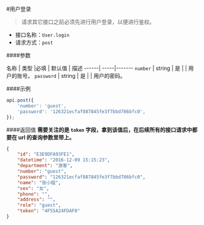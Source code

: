 
#用户登录

>请求其它接口之前必须先进行用户登录，以便进行鉴权。

- 接口名称：`User.login`
- 请求方式：`post`


####参数

名称 | 类型 |必填 | 默认值 | 描述
------| -----|-------
`number` | string | 是 |  | 用户的账号。
`password` | string | 是 |  | 用户的密码。



####示例

``` javascript
api.post({
    'number': 'guest',
    'password': '126321ecfaf887845fe3f7bbd786bfc0',
});
```

####返回值
**需要关注的是 `token` 字段，拿到该值后，在后续所有的接口请求中都要在 url 的查询参数里带上。**

```json
{
    "id": "E3E9DFA93FE1",
    "datetime": "2016-12-09 15:15:23",
    "department": "游客",
    "number": "guest",
    "password": "126321ecfaf887845fe3f7bbd786bfc0",
    "name": "张小姐",
    "sex": "女",
    "phone": "",
    "address": "",
    "role": "guest",
    "token": "4F55A24FDAF0"
}
```
